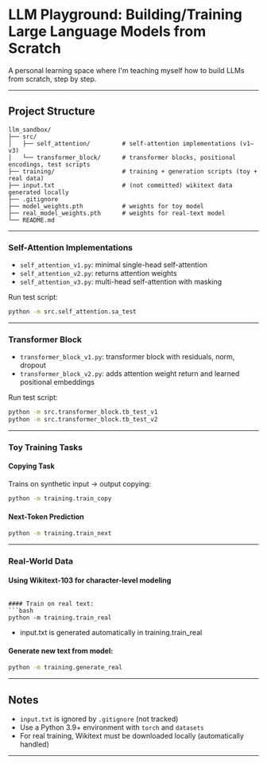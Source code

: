 # LLM Playground: Building/Training Large Language Models from Scratch

A personal learning space where I'm teaching myself how to build LLMs from scratch, step by step. 

---

## Project Structure

```
llm_sandbox/
├── src/
│   ├── self_attention/         # self-attention implementations (v1–v3)
│   └── transformer_block/      # transformer blocks, positional encodings, test scripts
├── training/                   # training + generation scripts (toy + real data)
├── input.txt                   # (not committed) wikitext data generated locally
├── .gitignore
├── model_weights.pth           # weights for toy model
├── real_model_weights.pth      # weights for real-text model
└── README.md

```

---

### Self-Attention Implementations
- `self_attention_v1.py`: minimal single-head self-attention
- `self_attention_v2.py`: returns attention weights
- `self_attention_v3.py`: multi-head self-attention with masking

Run test script:
```bash
python -m src.self_attention.sa_test
```

---

### Transformer Block
- `transformer_block_v1.py`: transformer block with residuals, norm, dropout
- `transformer_block_v2.py`: adds attention weight return and learned positional embeddings

Run test script:
```bash
python -m src.transformer_block.tb_test_v1
python -m src.transformer_block.tb_test_v2
```

---

### Toy Training Tasks
#### Copying Task
Trains on synthetic input → output copying:
```bash
python -m training.train_copy
```

#### Next-Token Prediction 
```bash
python -m training.train_next
```

---

### Real-World Data
#### Using Wikitext-103 for character-level modeling

```

#### Train on real text:
```bash
python -m training.train_real
```
- input.txt is generated automatically in training.train_real

#### Generate new text from model:
```bash
python -m training.generate_real
```

---

## Notes
- `input.txt` is ignored by `.gitignore` (not tracked)
- Use a Python 3.9+ environment with `torch` and `datasets`
- For real training, Wikitext must be downloaded locally (automatically handled)

---


